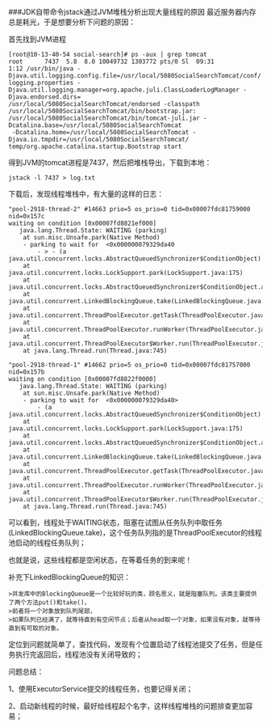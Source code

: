 ###JDK自带命令jstack通过JVM堆栈分析出现大量线程的原因
最近服务器内存总是耗光，于是想要分析下问题的原因：

首先找到JVM进程

	[root@10-13-40-54 social-search]# ps -aux | grep tomcat
	root      7437  5.8  8.0 10049732 1303772 pts/0 Sl  09:31   
	1:12 /usr/bin/java -Djava.util.logging.config.file=/usr/local/5080SocialSearchTomcat/conf/
	logging.properties -Djava.util.logging.manager=org.apache.juli.ClassLoaderLogManager -Djava.endorsed.dirs=
	/usr/local/5080SocialSearchTomcat/endorsed -classpath /usr/local/5080SocialSearchTomcat/bin/bootstrap.jar:
	/usr/local/5080SocialSearchTomcat/bin/tomcat-juli.jar -Dcatalina.base=/usr/local/5080SocialSearchTomcat 
	 -Dcatalina.home=/usr/local/5080SocialSearchTomcat -Djava.io.tmpdir=/usr/local/5080SocialSearchTomcat/
	temp/org.apache.catalina.startup.Bootstrap start
	
得到JVM的tomcat进程是7437，然后把堆栈导出，下载到本地：

	jstack -l 7437 > log.txt

下载后，发现线程堆栈中，有大量的这样的日志：

	"pool-2918-thread-2" #14663 prio=5 os_prio=0 tid=0x00007fdc81759000 nid=0x157c 
	waiting on condition [0x00007fd8821ef000]
	   java.lang.Thread.State: WAITING (parking)
		at sun.misc.Unsafe.park(Native Method)
		- parking to wait for  <0x000000079329da40
			- > - (a java.util.concurrent.locks.AbstractQueuedSynchronizer$ConditionObject)
		at java.util.concurrent.locks.LockSupport.park(LockSupport.java:175)
		at java.util.concurrent.locks.AbstractQueuedSynchronizer$ConditionObject.await(AbstractQueuedSynchronizer.java:2039)
		at java.util.concurrent.LinkedBlockingQueue.take(LinkedBlockingQueue.java:442)
		at java.util.concurrent.ThreadPoolExecutor.getTask(ThreadPoolExecutor.java:1067)
		at java.util.concurrent.ThreadPoolExecutor.runWorker(ThreadPoolExecutor.java:1127)
		at java.util.concurrent.ThreadPoolExecutor$Worker.run(ThreadPoolExecutor.java:617)
		at java.lang.Thread.run(Thread.java:745)
	
	"pool-2918-thread-1" #14662 prio=5 os_prio=0 tid=0x00007fdc81757000 nid=0x157b 
	waiting on condition [0x00007fd8822f0000]
	   java.lang.Thread.State: WAITING (parking)
		at sun.misc.Unsafe.park(Native Method)
		- parking to wait for  <0x000000079329da40> 
			- (a java.util.concurrent.locks.AbstractQueuedSynchronizer$ConditionObject)
		at java.util.concurrent.locks.LockSupport.park(LockSupport.java:175)
		at java.util.concurrent.locks.AbstractQueuedSynchronizer$ConditionObject.await(AbstractQueuedSynchronizer.java:2039)
		at java.util.concurrent.LinkedBlockingQueue.take(LinkedBlockingQueue.java:442)
		at java.util.concurrent.ThreadPoolExecutor.getTask(ThreadPoolExecutor.java:1067)
		at java.util.concurrent.ThreadPoolExecutor.runWorker(ThreadPoolExecutor.java:1127)
		at java.util.concurrent.ThreadPoolExecutor$Worker.run(ThreadPoolExecutor.java:617)
		at java.lang.Thread.run(Thread.java:745)

可以看到，线程处于WAITING状态，阻塞在试图从任务队列中取任务(LinkedBlockingQueue.take)，这个任务队列指的是ThreadPoolExecutor的线程池启动的线程任务队列；

也就是说，这些线程都是空闲状态，在等着任务的到来呢！

补充下LinkedBlockingQueue的知识：

	>并发库中的BlockingQueue是一个比较好玩的类，顾名思义，就是阻塞队列。该类主要提供了两个方法put()和take()，
	>前者将一个对象放到队列尾部，
	>如果队列已经满了，就等待直到有空闲节点；后者从head取一个对象，如果没有对象，就等待直到有可取的对象。

定位到问题就简单了，查找代码，发现有个位置启动了线程池提交了任务，但是任务执行完返回后，线程池没有关闭导致的；

问题总结：

1、使用ExecutorService提交的线程任务，也要记得关闭；

2、启动新线程的时候，最好给线程起个名字，这样线程堆栈的问题排查更加容易； 